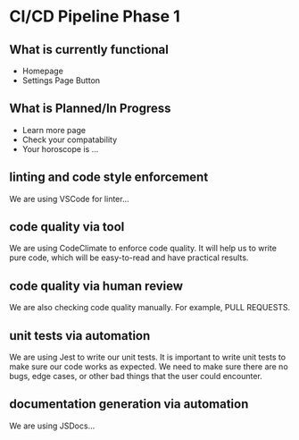 # CI/CD Pipeline Phase 1

## What is currently functional
- Homepage 
- Settings Page Button

## What is Planned/In Progress
- Learn more page
- Check your compatability 
- Your horoscope is ... 

## linting and code style enforcement
We are using VSCode for linter...

## code quality via tool
We are using CodeClimate to enforce code quality. It will help us to write pure code, which will be easy-to-read and have practical results. 

## code quality via human review
We are also checking code quality manually. For example, PULL REQUESTS. 

## unit tests via automation
We are using Jest to write our unit tests. It is important to write unit tests to make sure our code works as expected. We need to make sure there are no bugs, edge cases, or other bad things that the user could encounter. 

## documentation generation via automation
We are using JSDocs...


